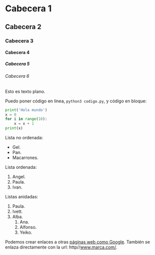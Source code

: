 # Cabecera 1

## Cabecera 2

### Cabecera 3

#### Cabecera 4

##### Cabecera 5

###### Cabecera 6

Esto es texto plano.

Puedo poner código en línea, `python3 codigo.py`, y código en bloque:

```python
print('Hola mundo')
x = 0
for i in range(10):
    x = x + 1
print(x)
```

Lista no ordenada:

* Gel.
* Pan.
* Macarrones.

Lista ordenada:

1. Angel.
2. Paula.
3. Ivan.

Listas anidadas:

1. Paula.
2. Ivett.
3. Alba.
    1. Ana.
    2. Alfonso.
    3. Yeiko.
    
Podemos crear enlaces a otras [páginas web como Google](http://google.com). También se enlaza directamente con la url: http//www.marca.com/.
